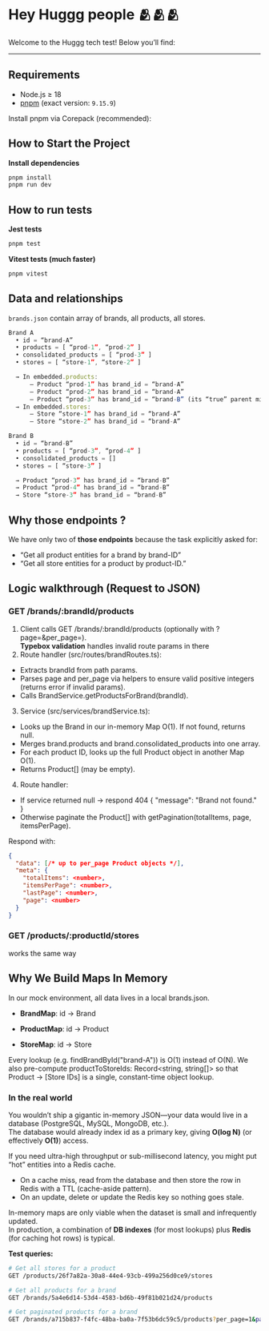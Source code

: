 # Hey Huggg people 🫂🫂🫂

Welcome to the Huggg tech test! Below you’ll find:

---

## Requirements

- Node.js ≥ 18
- [pnpm](https://pnpm.io) (exact version: `9.15.9`)

Install pnpm via Corepack (recommended):

## How to Start the Project

**Install dependencies**

```bash
pnpm install
pnpm run dev
```

## How to run tests

**Jest tests**

```bash
pnpm test
```

**Vitest tests (much faster)**

```bash
pnpm vitest
```

## Data and relationships

`brands.json` contain array of brands, all products, all stores.

```ts
Brand A
  • id = “brand-A”
  • products = [ “prod-1”, “prod-2” ]
  • consolidated_products = [ “prod-3” ]
  • stores = [ “store-1”, “store-2” ]

  → In embedded.products:
      – Product “prod-1” has brand_id = “brand-A”
      – Product “prod-2” has brand_id = “brand-A”
      – Product “prod-3” has brand_id = “brand-B” (its “true” parent might be Brand B, but Brand A also lists it in its consolidated_products)
  → In embedded.stores:
      – Store “store-1” has brand_id = “brand-A”
      – Store “store-2” has brand_id = “brand-A”

Brand B
  • id = “brand-B”
  • products = [ “prod-3”, “prod-4” ]
  • consolidated_products = []
  • stores = [ “store-3” ]

  → Product “prod-3” has brand_id = “brand-B”
  → Product “prod-4” has brand_id = “brand-B”
  → Store “store-3” has brand_id = “brand-B”
```

## Why those endpoints ?

We have only two of **those endpoints** because the task explicitly asked for:

- “Get all product entities for a brand by brand-ID”
- “Get all store entities for a product by product-ID.”

## Logic walkthrough (Request to JSON)

### GET /brands/:brandId/products

1. Client calls GET /brands/:brandId/products (optionally with ?page=&per_page=).  
   **Typebox validation** handles invalid route params in there
2. Route handler (src/routes/brandRoutes.ts):

- Extracts brandId from path params.
- Parses page and per_page via helpers to ensure valid positive integers (returns error if invalid params).
- Calls BrandService.getProductsForBrand(brandId).

3. Service (src/services/brandService.ts):

- Looks up the Brand in our in-memory Map O(1). If not found, returns null.
- Merges brand.products and brand.consolidated_products into one array.
- For each product ID, looks up the full Product object in another Map O(1).
- Returns Product[] (may be empty).

4. Route handler:

- If service returned null → respond 404 { "message": "Brand not found." }
- Otherwise paginate the Product[] with getPagination(totalItems, page, itemsPerPage).

Respond with:

```json
{
  "data": [/* up to per_page Product objects */],
  "meta": {
    "totalItems": <number>,
    "itemsPerPage": <number>,
    "lastPage": <number>,
    "page": <number>
  }
}
```

### GET /products/:productId/stores

works the same way

## Why We Build Maps In Memory

In our mock environment, all data lives in a local brands.json.

- **BrandMap**: id → Brand

- **ProductMap**: id → Product

- **StoreMap**: id → Store

Every lookup (e.g. findBrandById("brand-A")) is O(1) instead of O(N).
We also pre-compute productToStoreIds: Record<string, string[]> so that Product → [Store IDs] is a single, constant-time object lookup.

### In the real world

You wouldn’t ship a gigantic in-memory JSON—your data would live in a database (PostgreSQL, MySQL, MongoDB, etc.).  
The database would already index id as a primary key, giving **O(log N)** (or effectively **O(1)**) access.

If you need ultra-high throughput or sub-millisecond latency, you might put “hot” entities into a Redis cache.

- On a cache miss, read from the database and then store the row in Redis with a TTL (cache-aside pattern).
- On an update, delete or update the Redis key so nothing goes stale.

In-memory maps are only viable when the dataset is small and infrequently updated.  
In production, a combination of **DB indexes** (for most lookups) plus **Redis** (for caching hot rows) is typical.

**Test queries:**

```bash
# Get all stores for a product
GET /products/26f7a82a-30a8-44e4-93cb-499a256d0ce9/stores

# Get all products for a brand
GET /brands/5a4e6d14-53d4-4583-bd6b-49f81b021d24/products

# Get paginated products for a brand
GET /brands/a715b837-f4fc-48ba-ba0a-7f53b6dc59c5/products?per_page=1&page=1
```
